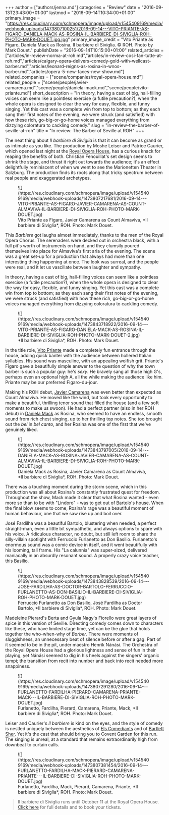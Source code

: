 +++
author = ["authors/jenna.md"]
categories = "Review"
date = "2016-09-13T23:43:00+01:00"
lastmod = "2016-09-14T10:34:00+01:00"
primary_image = "https://res.cloudinary.com/schmopera/image/upload/v1545409169/media/webhook-uploads/1473807100251/2016-09-14---VITO-PRIANTE-AS-FIGARO-DANIELA-MACK-AS-ROSINA-IL-BARBIERE-DI-SIVIGLIA-ROH-PHOTO-MARK-DOUET.jpg.jpg"
primary_image_credit = "Vito Priante as Figaro, Daniela Mack as Rosina, Il barbiere di Siviglia. © ROH. Photo by Mark Douet."
publishDate = "2016-09-14T10:15:00+01:00"
related_articles = ["articles/in-review-norma-at-roh.md","articles/in-review-cosi-fan-tutte-at-roh.md","articles/calgary-opera-delivers-comedy-gold-with-wellcast-barber.md","articles/leonard-reigns-as-rosina-in-wnos-barber.md","articles/opera-5-new-faces-new-show.md"]
related_companies = ["scene/companies/royal-opera-house.md"]
related_people = ["scene/people/javier-camarena.md","scene/people/daniela-mack.md","scene/people/vito-priante.md"]
short_description = "In theory, having a cast of big, hall-filling voices can seem like a pointless exercise (a futile precaution?), when the whole opera is designed to clear the way for easy, flexible, and funny singing. Yet this cast was a complete win from top to bottom; as they each sang their first notes of the evening, we were struck (and satisfied) with how these rich, go-big-or-go-home voices managed everything from dizzying coloratura to cackling comedy."
slug = "in-review-the-barber-of-seville-at-roh"
title = "In review: The Barber of Seville at ROH"
+++

The neat thing about *Il barbiere di Siviglia* is that it can become as grand or as intimate as you like. The production by Moshe Leiser and Patrice Caurier, which opened last night at the [Royal Opera House](http://www.roh.org.uk/productions/il-barbiere-di-siviglia-by-moshe-leiser-and-patrice-caurier), has a curious knack for reaping the benefits of both. Christian Fenouillat's set design seems to shrink the stage, and thrust it right out towards the audience; it's an effect delightfully reminiscent of when we went to see the Marionetten Theater in Salzburg. The production finds its roots along that tricky spectrum between real people and exaggerated archetypes.

<figure data-type="image">
![](https://res.cloudinary.com/schmopera/image/upload/v1545409169/media/webhook-uploads/1473807217681/2016-09-14---VITO-PRIANTE-AS-FIGARO-JAVIER-CAMARENA-AS-COUNT-ALMAVIVA-IL-BARBIERE-DI-SIVIGLIA-ROH-PHOTO-MARK-DOUET.jpg)<figcaption>Vito Priante as Figaro, Javier Camarena as Count Almaviva, *Il barbiere di Siviglia*, ROH. Photo: Mark Douet.</figcaption>
</figure>

This *Barbiere* got laughs almost immediately, thanks to the men of the Royal Opera Chorus. The serenaders were decked out in orchestra black, with a full pit's worth of instruments on hand, and they clumsily poured themselves into place for Almaviva's first aria of the evening. The scene was a great set-up for a production that always had more than one interesting thing happening at once. The look was surreal, and the people were real, and it let us vascillate between laughter and sympathy. 

In theory, having a cast of big, hall-filling voices can seem like a pointless exercise (a futile precaution?), when the whole opera is designed to clear the way for easy, flexible, and funny singing. Yet this cast was a complete win from top to bottom; as they each sang their first notes of the evening, we were struck (and satisfied) with how these rich, go-big-or-go-home voices managed everything from dizzying coloratura to cackling comedy.

<figure data-type="image">
![](https://res.cloudinary.com/schmopera/image/upload/v1545409169/media/webhook-uploads/1473843718922/2016-09-14---VITO-PRIANTE-AS-FIGARO-DANIELA-MACK-AS-ROSINA-IL-BARBIERE-DI-SIVIGLIA-ROH-PHOTO-MARK-DOUET-2.jpg)
<figcaption>*Il barbiere di Siviglia*, ROH. Photo: Mark Douet.</figcaption>
</figure>

In the title role, [Vito Priante](/scene/people/vito-priante/) made a completely fun entrance through the house, adding quick banter with the audience between hollered Italian syllables. His sound was masculine, with an appealing wolfish grit. Priante's Figaro gave a beautifully simple answer to the question of why the town barber is such a popular guy: he's *sexy*. He bravely sang all those high G's, perhaps even an optional high A, all the while making the audience like him. Priante may be our preferred Figaro-du-jour.

Making his ROH debut, [Javier Camarena](/scene/people/javier-camarena/) was even better than expected as Count Almaviva. He moved like the wind, but took every opportunity to make a beautiful, thrilling tenor sound that filled the house (and a few soft moments to make us swoon). He had a perfect partner (also in her ROH debut) in [Daniela Mack](/talking-with-singers-daniela-mack/) as Rosina, who seemed to have an endless, smooth sound from rich chest singing, up to her thrilling top notes. She too brought out the *bel* in *bel canto*, and her Rosina was one of the first that we've genuinely liked.

<figure data-type="image">
![](https://res.cloudinary.com/schmopera/image/upload/v1545409169/media/webhook-uploads/1473843797005/2016-09-14---DANIELA-MACK-AS-ROSINA-JAVIER-CAMARENA-AS-COUNT-ALMAVIVA-IL-BARBIERE-DI-SIVIGLIA-ROH-PHOTO-MARK-DOUET.jpg)
<figcaption>Daniela Mack as Rosina, Javier Camarena as Count Almaviva, *Il barbiere di Siviglia*, ROH. Photo: Mark Douet.</figcaption>
</figure>

There was a touching moment during the storm scene, which in this production was all about Rosina's constantly frustrated quest for freedom. Throughout the show, Mack made it clear that what Rosina wanted - even more so than to be with "Lindoro" - was to get out of Bartolo's house. When the final blow seems to come, Rosina's rage was a beautiful moment of human behaviour, one that we saw rise up and boil over. 

José Fardilha was a beautiful Bartolo, blustering when needed, a perfect straight-man, even a little bit sympathetic, and always options to spare with his voice. A ridiculous character, no doubt, but still left room to share the silly-villain spotlight with Ferruccio Furlanetto as Don Basilio. Furlanetto's enormous sound was a comic device in itself, and it went beautifully with his looming, tall frame. His "La calunnia" was super-sized, delivered maniacally in an absurdly resonant sound. A properly crazy voice teacher, this Basilio.

<figure data-type="image">
![](https://res.cloudinary.com/schmopera/image/upload/v1545409169/media/webhook-uploads/1473843828539/2016-09-14---JOSE-FARDILHA-AS-DOCTOR-BARTOLO-FERRUCCIO-FURLANETTO-AS-DON-BASILIO-IL-BARBIERE-DI-SIVIGLIA-ROH-PHOTO-MARK-DOUET.jpg)
<figcaption>Ferruccio Furlanetto as Don Basilio, José Fardilha as Doctor Bartolo, *Il barbiere di Siviglia*, ROH. Photo: Mark Douet.</figcaption>
</figure>

Madeleine Pierard's Berta and Gyula Nagy's Fiorello were great layers of spice in this version of Seville. Directing comedy comes down to characters like these, who have limited stage time, yet can be the glue that holds together the who-when-why of *Barber*. There were moments of sluggishness, an unnecessary beat of silence before or after a gag. Part of it seemed to be in the pit, under maestro Henrik Nánási. The Orchestra of the Royal Opera House had a glorious lightness and sense of fun in their playing, yet Nánási seemed to dig in his heels against the singers' organic tempi; the transition from recit into number and back into recit needed more snappiness.

<figure data-type="image">
![](https://res.cloudinary.com/schmopera/image/upload/v1545409169/media/webhook-uploads/1473807291280/2016-09-14---FURLANETTO-FARDILHA-PIERARD-CAMARENA-PRIANTE-MACK---IL-BARBIERE-DI-SIVIGLIA-ROH-PHOTO-MARK-DOUET.jpg)
<figcaption>Furlanetto, Fardilha, Pierard, Camarena, Priante, Mack, *Il barbiere di Siviglia*, ROH. Photo: Mark Douet.</figcaption>
</figure>

Leiser and Caurier's *Il barbiere* is kind on the eyes, and the style of comedy is nestled uniquely between the aesthetics of [Els Comediants](/in-review-the-barber-of-seville-at-the-coc/) and of [Bartlett Sher](http://www.huffingtonpost.com/wilborn-hampton/barber-of-seville-met-opera_b_8861888.html). Yet it's the cast that should bring you to Covent Garden for this run. The singing is unreal, at a standard that remains extraordinarily high from downbeat to curtain calls. 

<figure data-type="image">
![](https://res.cloudinary.com/schmopera/image/upload/v1545409169/media/webhook-uploads/1473807381454/2016-09-14---FURLANETTO-FARDILHA-MACK-PIERARD-CAMARENA-PRIANTE---IL-BARBIERE-DI-SIVIGLIA-ROH-PHOTO-MARK-DOUET.jpg)
<figcaption>Furlanetto, Fardilha, Mack, Pierard, Camarena, Priante, *Il barbiere di Siviglia*, ROH. Photo: Mark Douet.</figcaption>
</figure>

>Il barbiere di Siviglia runs until October 11 at the Royal Opera House. [Click here](http://www.roh.org.uk/productions/il-barbiere-di-siviglia-by-moshe-leiser-and-patrice-caurier) for full details and to book your tickets.
